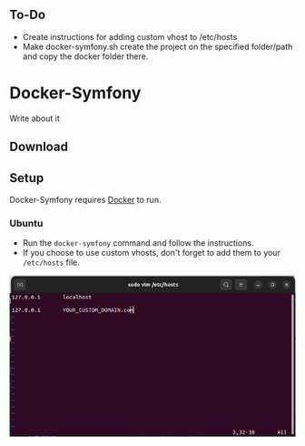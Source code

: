 ## To-Do

- Create instructions for adding custom vhost to /etc/hosts
- Make docker-symfony.sh create the project on the specified folder/path and copy the docker folder there.


# Docker-Symfony

Write about it

## Download

## Setup

Docker-Symfony requires [Docker](https://docs.docker.com/engine/install/) to run.

### Ubuntu

- Run the `docker-symfony` command and follow the instructions.
- If you choose to use custom vhosts, don't forget to add them to your `/etc/hosts` file.

![VHOSTS](docs/vhosts.png?raw=true "vhosts instruction")